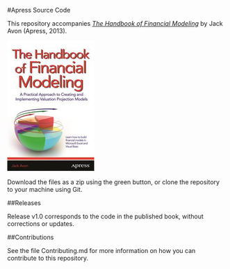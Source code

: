 #Apress Source Code

This repository accompanies [*The Handbook of Financial Modeling*](http://www.apress.com/9781430262053) by Jack Avon (Apress, 2013).

![Cover image](9781430262053.jpg)

Download the files as a zip using the green button, or clone the repository to your machine using Git.

##Releases

Release v1.0 corresponds to the code in the published book, without corrections or updates.

##Contributions

See the file Contributing.md for more information on how you can contribute to this repository.
